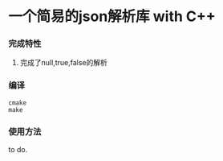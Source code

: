 # 一个简易的json解析库 with C++

### 完成特性
1. 完成了null,true,false的解析

### 编译
```
cmake
make
```

### 使用方法
to do.
